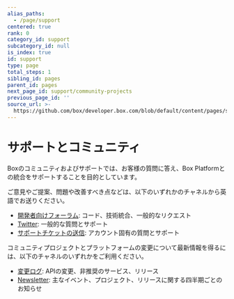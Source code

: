 ```yaml
---
alias_paths:
  - /page/support
centered: true
rank: 0
category_id: support
subcategory_id: null
is_index: true
id: support
type: page
total_steps: 1
sibling_id: pages
parent_id: pages
next_page_id: support/community-projects
previous_page_id: ''
source_url: >-
  https://github.com/box/developer.box.com/blob/default/content/pages/support/index.md
---
```

# サポートとコミュニティ

Boxのコミュニティおよびサポートでは、お客様の質問に答え、Box Platformとの統合をサポートすることを目的としています。

ご意見やご提案、問題や改善すべき点などは、以下のいずれかのチャネルから英語でお送りください。

* [開発者向けフォーラム][forum]: コード、技術統合、一般的なリクエスト
* [Twitter][twitter]: 一般的な質問とサポート
* [サポートチケットの送信][support]: アカウント固有の質問とサポート

コミュニティプロジェクトとプラットフォームの変更について最新情報を得るには、以下のチャネルのいずれかをご利用ください。

* [変更ログ](page://changelog): APIの変更、非推奨のサービス、リリース
* [Newsletter](page://newsletter): 主なイベント、プロジェクト、リリースに関する四半期ごとのお知らせ

<!-- i18n-enable localize-links -->

[forum]: https://support.box.com/hc/ja/community/topics/360001932973-Platform-and-Developer-Forum

[twitter]: https://twitter.com/BoxPlatform

[support]: https://support.box.com/hc/requests/new

<!-- i18n-disable localize-links -->
